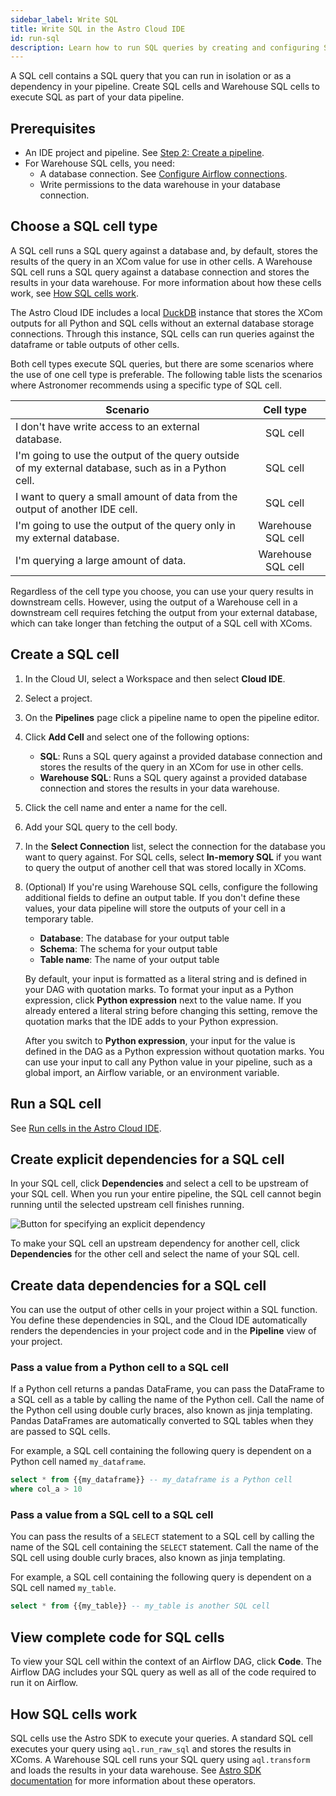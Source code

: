 ```yaml
---
sidebar_label: Write SQL
title: Write SQL in the Astro Cloud IDE
id: run-sql
description: Learn how to run SQL queries by creating and configuring SQL cells in the Astro Cloud IDE.
---
```


A SQL cell contains a SQL query that you can run in isolation or as a dependency in your pipeline. Create SQL cells and Warehouse SQL cells to execute SQL as part of your data pipeline. 

## Prerequisites 

- An IDE project and pipeline. See [Step 2: Create a pipeline](/astro/cloud-ide/quickstart.md#step-2-create-a-pipeline).
- For Warehouse SQL cells, you need: 
    - A database connection. See [Configure Airflow connections](/astro/cloud-ide/configure-project-environment.md#configure-airflow-connections).
    - Write permissions to the data warehouse in your database connection. 

## Choose a SQL cell type

A SQL cell runs a SQL query against a database and, by default, stores the results of the query in an XCom value for use in other cells. A Warehouse SQL cell runs a SQL query against a database connection and stores the results in your data warehouse. For more information about how these cells work, see [How SQL cells work](#how-sql-cells-work).

The Astro Cloud IDE includes a local [DuckDB](https://duckdb.org/) instance that stores the XCom outputs for all Python and SQL cells without an external database storage connections. Through this instance, SQL cells can run queries against the dataframe or table outputs of other cells. 

Both cell types execute SQL queries, but there are some scenarios where the use of one cell type is preferable. The following table lists the scenarios where Astronomer recommends using a specific type of SQL cell.
  
| Scenario                                                                                            |     Cell type      |
| --------------------------------------------------------------------------------------------------- | :----------------: |
| I don't have write access to an external database.                                                  |      SQL cell      |
| I'm going to use the output of the query outside of my external database, such as in a Python cell. |      SQL cell      |
| I want to query a small amount of data from the output of another IDE cell.                         |      SQL cell      |
| I'm going to use the output of the query only in my external database.                              | Warehouse SQL cell |
| I'm querying a large amount of data.                                                                | Warehouse SQL cell |
  
Regardless of the cell type you choose, you can use your query results in downstream cells. However, using the output of a Warehouse cell in a downstream cell requires fetching the output from your external database, which can take longer than fetching the output of a SQL cell with XComs.

## Create a SQL cell

1. In the Cloud UI, select a Workspace and then select **Cloud IDE**.

2. Select a project.

3. On the **Pipelines** page click a pipeline name to open the pipeline editor.

4. Click **Add Cell** and select one of the following options:

    - **SQL**: Runs a SQL query against a provided database connection and stores the results of the query in an XCom for use in other cells.
    - **Warehouse SQL**: Runs a SQL query against a provided database connection and stores the results in your data warehouse.

5. Click the cell name and enter a name for the cell.

6. Add your SQL query to the cell body.

7. In the **Select Connection** list, select the connection for the database you want to query against. For SQL cells, select **In-memory SQL** if you want to query the output of another cell that was stored locally in XComs.

8. (Optional) If you're using Warehouse SQL cells, configure the following additional fields to define an output table. If you don't define these values, your data pipeline will store the outputs of your cell in a temporary table.

    - **Database**: The database for your output table
    - **Schema**:  The schema for your output table
    - **Table name**: The name of your output table

    By default, your input is formatted as a literal string and is defined in your DAG with quotation marks. To format your input as a Python expression, click **Python expression** next to the value name. If you already entered a literal string before changing this setting, remove the quotation marks that the IDE adds to your Python expression.
    
    After you switch to **Python expression**, your input for the value is defined in the DAG as a Python expression without quotation marks. You can use your input to call any Python value in your pipeline, such as a global import, an Airflow variable, or an environment variable. 

## Run a SQL cell

See [Run cells in the Astro Cloud IDE](run-cells.md).

## Create explicit dependencies for a SQL cell

In your SQL cell, click **Dependencies** and select a cell to be upstream of your SQL cell. When you run your entire pipeline, the SQL cell cannot begin running until the selected upstream cell finishes running.

![Button for specifying an explicit dependency](/img/cloud-ide/create-dependency.png)

To make your SQL cell an upstream dependency for another cell, click **Dependencies** for the other cell and select the name of your SQL cell. 

## Create data dependencies for a SQL cell

You can use the output of other cells in your project within a SQL function. You define these dependencies in SQL, and the Cloud IDE automatically renders the dependencies in your project code and in the **Pipeline** view of your project.

### Pass a value from a Python cell to a SQL cell 

If a Python cell returns a pandas DataFrame, you can pass the DataFrame to a SQL cell as a table by calling the name of the Python cell. Call the name of the Python cell using double curly braces, also known as jinja templating. Pandas DataFrames are automatically converted to SQL tables when they are passed to SQL cells.

For example, a SQL cell containing the following query is dependent on a Python cell named `my_dataframe`.

```sql
select * from {{my_dataframe}} -- my_dataframe is a Python cell
where col_a > 10
```

### Pass a value from a SQL cell to a SQL cell 

You can pass the results of a `SELECT` statement to a SQL cell by calling the name of the SQL cell containing the `SELECT` statement. Call the name of the SQL cell using double curly braces, also known as jinja templating.

For example, a SQL cell containing the following query is dependent on a SQL cell named `my_table`.

```sql
select * from {{my_table}} -- my_table is another SQL cell
```

## View complete code for SQL cells

To view your SQL cell within the context of an Airflow DAG, click **Code**. The Airflow DAG includes your SQL query as well as all of the code required to run it on Airflow.

## How SQL cells work

SQL cells use the Astro SDK to execute your queries. A standard SQL cell executes your query using `aql.run_raw_sql` and stores the results in XComs. A Warehouse SQL cell runs your SQL query using `aql.transform` and loads the results in your data warehouse. See [Astro SDK documentation](https://astro-sdk-python.readthedocs.io/en/stable/astro/sql/operators/raw_sql.html) for more information about these operators.
